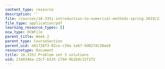 ```yaml
---
content_type: resource
description: ''
file: /courses/18-335j-introduction-to-numerical-methods-spring-2019/2340346a23cfb53527949b2b8c15f2f2_MIT18_335JS19_pset3sol.pdf
file_type: application/pdf
learning_resource_types: []
ocw_type: OCWFile
parent_title: Week 2
parent_type: CourseSection
parent_uid: e81728f3-82ce-c39a-1a67-9d027dc38ee9
resourcetype: Document
title: 18.335J Problem set 3 solutions
uid: 2340346a-23cf-b535-2794-9b2b8c15f2f2
---
```

